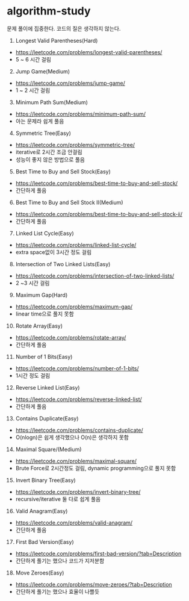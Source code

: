 # algorithm-study
문제 풀이에 집중한다. 코드의 질은 생각하지 않는다.

1. Longest Valid Parentheses(Hard)
  * https://leetcode.com/problems/longest-valid-parentheses/
  * 5 ~ 6 시간 걸림

2. Jump Game(Medium)
  * https://leetcode.com/problems/jump-game/
  * 1 ~ 2 시간 걸림

3. Minimum Path Sum(Medium)
  * https://leetcode.com/problems/minimum-path-sum/
  * 아는 문제라 쉽게 풀음

4. Symmetric Tree(Easy)
  * https://leetcode.com/problems/symmetric-tree/
  * iterative로 2시간 조금 안걸림
  * 성능이 좋지 않은 방법으로 풀음

5. Best Time to Buy and Sell Stock(Easy)
  * https://leetcode.com/problems/best-time-to-buy-and-sell-stock/
  * 간단하게 풀음

6. Best Time to Buy and Sell Stock II(Medium)
  * https://leetcode.com/problems/best-time-to-buy-and-sell-stock-ii/
  * 간단하게 풀음

7. Linked List Cycle(Easy)
  * https://leetcode.com/problems/linked-list-cycle/
  * extra space없이 3시간 정도 걸림

8. Intersection of Two Linked Lists(Easy)
  * https://leetcode.com/problems/intersection-of-two-linked-lists/
  * 2 ~3 시간 걸림

9. Maximum Gap(Hard)
  * https://leetcode.com/problems/maximum-gap/
  * linear time으로 풀지 못함

10. Rotate Array(Easy)
  * https://leetcode.com/problems/rotate-array/
  * 간단하게 풀음

11. Number of 1 Bits(Easy)
  * https://leetcode.com/problems/number-of-1-bits/
  * 1시간 정도 걸림

12. Reverse Linked List(Easy)
  * https://leetcode.com/problems/reverse-linked-list/
  * 간단하게 풀음

13. Contains Duplicate(Easy)
  * https://leetcode.com/problems/contains-duplicate/
  * O(nlogn)은 쉽게 생각했으나 O(n)은 생각하지 못함

14. Maximal Square/(Medium)
  * https://leetcode.com/problems/maximal-square/
  * Brute Force로 2시간정도 걸림, dynamic programming으로 풀지 못함

15. Invert Binary Tree(Easy)
  * https://leetcode.com/problems/invert-binary-tree/
  * recursive/iterative 둘 다로 쉽게 풀음

16. Valid Anagram(Easy)
  * https://leetcode.com/problems/valid-anagram/
  * 간단하게 풀음

17. First Bad Version(Easy)
  * https://leetcode.com/problems/first-bad-version/?tab=Description
  * 간단하게 풀기는 했으나 코드가 지저분함

18. Move Zeroes(Easy)
  * https://leetcode.com/problems/move-zeroes/?tab=Description
  * 간단하게 풀기는 했으나 효율이 나쁠듯

